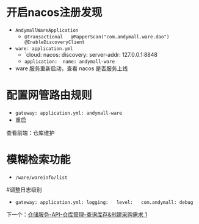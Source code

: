 # 开启nacos注册发现
- `AndymallWareApplication`
	- `@Transactional   @MapperScan("com.andymall.ware.dao")  @EnableDiscoveryClient`
- `ware: application.yml`
	- `cloud:  nacos:  discovery:  server-addr: 127.0.0.1:8848  
	- `application:  name: andymall-ware`
- ware 服务重新启动，查看 nacos 是否服务上线

# 配置网管路由规则
- `gateway: application.yml: andymall-ware`
- 重启

查看前端：仓库维护

# 模糊检索功能
- `/ware/wareinfo/list`

#调整日志级别
- `gateway: application.yml: logging:   level:   com.andymall: debug`

下一个：[仓储服务-API-仓库管理-查询库存&创建采购需求 1](仓储服务-API-仓库管理-查询库存&创建采购需求%201.md)
